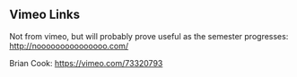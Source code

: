 ## Vimeo Links

Not from vimeo, but will probably prove useful as the semester progresses:  
http://nooooooooooooooo.com/

Brian Cook: https://vimeo.com/73320793
